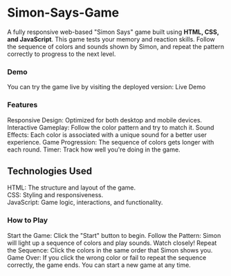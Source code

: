 # Simon-Says-Game
A fully responsive web-based "Simon Says" game built using <b>HTML, CSS, and JavaScript</b>. This game tests your memory and reaction skills. Follow the sequence of colors and sounds shown by Simon, and repeat the pattern correctly to progress to the next level.
<h3>Demo</h3>
You can try the game live by visiting the deployed version: Live Demo
<br>
<h3>Features</h3>
Responsive Design: Optimized for both desktop and mobile devices.
Interactive Gameplay: Follow the color pattern and try to match it.
Sound Effects: Each color is associated with a unique sound for a better user experience.
Game Progression: The sequence of colors gets longer with each round.
Timer: Track how well you're doing in the game.
<h2>Technologies Used</h2>
HTML: The structure and layout of the game.<br>
CSS: Styling and responsiveness.<br>
JavaScript: Game logic, interactions, and functionality.<br>
<h3>How to Play</h3>
Start the Game: Click the "Start" button to begin.
Follow the Pattern: Simon will light up a sequence of colors and play sounds. Watch closely!
Repeat the Sequence: Click the colors in the same order that Simon shows you.
Game Over: If you click the wrong color or fail to repeat the sequence correctly, the game ends. You can start a new game at any time.
